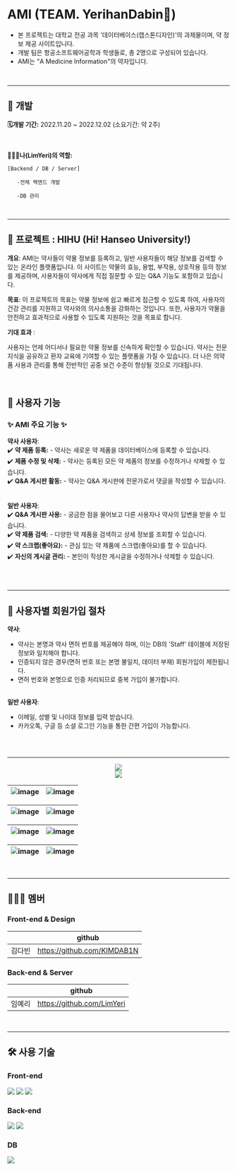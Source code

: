 # AMI (TEAM. YerihanDabin💊)
- 본 프로젝트는 대학교 전공 과목 '데이터베이스(캡스톤디자인)'의 과제물이며, 약 정보 제공 사이트입니다.
- 개발 팀은 항공소프트웨어공학과 학생들로, 총 2명으로 구성되어 있습니다.
- AMI는 "A Medicine Information"의 약자입니다.

<br>

---

## 📑 개발
**🗓개발 기간:**
2022.11.20 ~ 2022.12.02 (소요기간: 약 2주)

<br>

**👩🏻‍💻나(LimYeri)의 역할:**
    
    [Backend / DB / Server]
    
       -전체 백엔드 개발

       -DB 관리

<br>

---

## 📑 프로젝트 : HIHU (Hi! Hanseo University!)

**개요**: AMI는 약사들이 약물 정보를 등록하고, 일반 사용자들이 해당 정보를 검색할 수 있는 온라인 플랫폼입니다. 이 사이트는 약물의 효능, 용법, 부작용, 상호작용 등의 정보를 제공하며, 사용자들이 약사에게 직접 질문할 수 있는 Q&A 기능도 포함하고 있습니다.

**목표**: 이 프로젝트의 목표는 약물 정보에 쉽고 빠르게 접근할 수 있도록 하여, 사용자의 건강 관리를 지원하고 약사와의 의사소통을 강화하는 것입니다. 또한, 사용자가 약물을 안전하고 효과적으로 사용할 수 있도록 지원하는 것을 목표로 합니다.

**기대 효과** :

사용자는 언제 어디서나 필요한 약물 정보를 신속하게 확인할 수 있습니다.
약사는 전문 지식을 공유하고 환자 교육에 기여할 수 있는 플랫폼을 가질 수 있습니다.
더 나은 의약품 사용과 관리를 통해 전반적인 공중 보건 수준이 향상될 것으로 기대됩니다.

<br>

## 📑 사용자 기능
### ✨ AMI 주요 기능 ✨  <br>
**약사 사용자**:<br>
 ✔️ **약 제품 등록:** - 약사는 새로운 약 제품을 데이터베이스에 등록할 수 있습니다.<br>
 ✔️ **제품 수정 및 삭제:** - 약사는 등록된 모든 약 제품의 정보를 수정하거나 삭제할 수 있습니다.  <br>
 ✔️ **Q&A 게시판 활동:** - 약사는 Q&A 게시판에 전문가로서 댓글을 작성할 수 있습니다.  <br><br>

 **일반 사용자**:<br>
 ✔️ **Q&A 게시판 사용:** - 궁금한 점을 물어보고 다른 사용자나 약사의 답변을 받을 수 있습니다.  <br>
 ✔️ **약 제품 검색:** - 다양한 약 제품을 검색하고 상세 정보를 조회할 수 있습니다. <br>
 ✔️ **약 스크랩(좋아요):** - 관심 있는 약 제품에 스크랩(좋아요)를 할 수 있습니다.  <br>
 ✔️ **자신의 게시글 관리:** - 본인이 작성한 게시글을 수정하거나 삭제할 수 있습니다.  <br><br>


<br>

---

## 📑 사용자별 회원가입 절차

**약사**:<br>
- 약사는 본명과 약사 면허 번호를 제공해야 하며, 이는 DB의 'Staff' 테이블에 저장된 정보와 일치해야 합니다.<br>
- 인증되지 않은 경우(면허 번호 또는 본명 불일치, 데이터 부재) 회원가입이 제한됩니다.<br>
- 면허 번호와 본명으로 인증 처리되므로 중복 가입이 불가합니다.<br><br>

**일반 사용자**:<br>
- 이메일, 성별 및 나이대 정보를 입력 받습니다.<br>
- 카카오톡, 구글 등 소셜 로그인 기능을 통한 간편 가입이 가능합니다.<br><br>

<br>

---


 <div align="center">
    <img src="https://github.com/LimYeri/YerihanDabin/assets/98745330/eb5d0a44-1259-4c60-a06d-c94d5f1fb4ed"><br>
    <img src="https://github.com/LimYeri/YerihanDabin/assets/98745330/4bd1ca64-5785-4459-82a3-e6d183784f5b"><br>
 </div>

![image](https://github.com/LimYeri/YerihanDabin/assets/98745330/c0cddd66-5c15-48be-b5d6-5c5cfc7b72ef) | ![image](https://github.com/LimYeri/YerihanDabin/assets/98745330/6fac0c3d-cb8a-4100-9024-fce35e3d419b)
---|---|

![image](https://github.com/LimYeri/YerihanDabin/assets/98745330/ac723b71-0bee-4df7-b526-b9114a33ff8c) | ![image](https://github.com/LimYeri/YerihanDabin/assets/98745330/df5804f7-5de0-4e43-85aa-d3b88248ab08)
---|---|

![image](https://github.com/LimYeri/YerihanDabin/assets/98745330/464b1a8e-e406-4f1e-b92f-e0c0b77d6923) | ![image](https://github.com/LimYeri/YerihanDabin/assets/98745330/ca999cd6-78de-4da6-b3e1-f522d901b82f)
---|---|

![image](https://github.com/LimYeri/YerihanDabin/assets/98745330/2ff23546-353e-46fb-a494-1ecd520df03e) | ![image](https://github.com/LimYeri/YerihanDabin/assets/98745330/747e004b-2903-479c-99ca-7128ddd80a25)
---|---|

<br>

---


## 👩🏻‍💻 멤버

### Front-end & Design

|               | github                             |
| ------------- | ---------------------------------- |
| 김다빈 |    https://github.com/KIMDAB1N|


### Back-end & Server

|               | github                             |
| ------------- | ---------------------------------- |
| 임예리        |  https://github.com/LimYeri       |

<br>

---

## :hammer_and_wrench: 사용 기술

### Front-end
<img src="https://img.shields.io/badge/HTML5-E34F26?style=flat-square&logo=HTML5&logoColor=white"/> <img src="https://img.shields.io/badge/CSS3-1572B6?style=flat-square&logo=CSS3&logoColor=white"/> <img src="https://img.shields.io/badge/Javascript-F7DF1E?style=flat-square&logo=Javascript&logoColor=white"/>
<br>


### Back-end
<img src="https://img.shields.io/badge/Python-3776AB?style=flat-square&logo=Python&logoColor=white"/> <img src="https://img.shields.io/badge/Django-092E20?style=flat-square&logo=django&logoColor=white"/> 
<br>

### DB
<img src="https://img.shields.io/badge/MySQL-4479A1?style=flat-square&logo=MySQL&logoColor=white">


